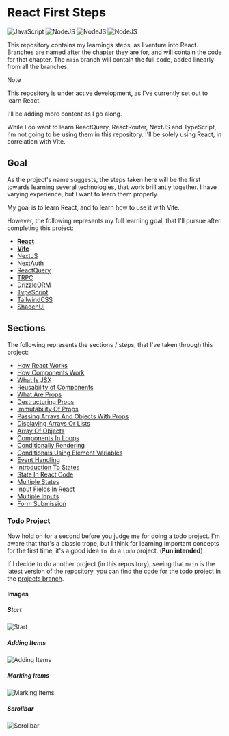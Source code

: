 # React First Steps

![JavaScript](https://img.shields.io/badge/JavaScript-031321?style=for-the-badge&logo=javascript&logoColor=yellow)
![NodeJS](https://img.shields.io/badge/NodeJS-031321?style=for-the-badge&logo=node.js&logoColor=green)
![NodeJS](https://img.shields.io/badge/React-031321?style=for-the-badge&logo=react&logoColor=cyan)
![NodeJS](https://img.shields.io/badge/Vite-031321?style=for-the-badge&logo=vite&logoColor=yellow)

This repository contains my learnings steps, as I venture into React.
Branches are named after the chapter they are for, and will contain the code for that chapter.
The `main` branch will contain the full code, added linearly from all the branches.

> [!NOTE]
> This repository is under active development, as I've currently set out to learn React.
>
> I'll be adding more content as I go along.

While I do want to learn ReactQuery, ReactRouter, NextJS and TypeScript, I'm not going to be using them in this repository.
I'll be solely using React, in correlation with Vite.

## Goal

As the project's name suggests, the steps taken here will be the first towards learning several technologies, that work brilliantly together.
I have varying experience, but I want to learn them properly.

My goal is to learn React, and to learn how to use it with Vite.

However, the following represents my full learning goal, that I'll pursue after completing this project:

-   **[React](https://github.com/facebook/react)**
-   **[Vite](https://github.com/vitejs/vite)**
-   [NextJS](https://github.com/vercel/next.js)
-   [NextAuth](https://github.com/nextauthjs/next-auth)
-   [ReactQuery](https://github.com/TanStack/query)
-   [TRPC](https://github.com/trpc/trpc)
-   [DrizzleORM](https://github.com/drizzle-team/drizzle-orm)
-   [TypeScript](https://github.com/microsoft/TypeScript)
-   [TailwindCSS](https://github.com/tailwindlabs/tailwindcss)
-   [ShadcnUI](https://github.com/shadcn-ui/ui)

## Sections

The following represents the sections / steps, that I've taken through this project:

-   [How React Works](/notes/01-how-react-works.md)
-   [How Components Work](/notes/02-how-components-work.md)
-   [What Is JSX](/notes/03-what-is-jsx.md)
-   [Reusability of Components](/notes/04-reusability-of-components.md)
-   [What Are Props](/notes/05-what-are-props.md)
-   [Destructuring Props](/notes/06-destructuring-props.md)
-   [Immutability Of Props](/notes/07-immutability-of-props.md)
-   [Passing Arrays And Objects With Props](/notes/08-passing-arrays-and-objects-with-props.md)
-   [Displaying Arrays Or Lists](/notes/09-displaying-arrays-or-lists.md)
-   [Array Of Objects](/notes/10-array-of-objects.md)
-   [Components In Loops](/notes/11-components-in-loops.md)
-   [Conditionally Rendering](/notes/12-conditionally-rendering.md)
-   [Conditionals Using Element Variables](/notes/13-conditionals-using-element-variables.md)
-   [Event Handling](/notes/14-event-handling.md)
-   [Introduction To States](/notes/15-introduction-to-states.md)
-   [State In React Code](/notes/16-state-in-react-code.md)
-   [Multiple States](/notes/17-multiple-states.md)
-   [Input Fields In React](/notes/18-input-fields-in-react.md)
-   [Multiple Inputs](/notes/19-multiple-inputs.md)
-   [Form Submission](/notes/20-form-submission.md)


### [Todo Project](/notes/project-01-todo-app.md)

Now hold on for a second before you judge me for doing a todo project.
I'm aware that that's a classic trope, but I think for learning important concepts for the first time, it's a good idea `to do` a `todo` project. (**Pun intended**)

If I decide to do another project (in this repository), seeing that `main` is the latest version of the repository, you can find the code for the todo project in the [projects branch](../../tree/Project-01-Todo-App/).

#### Images

##### Start

![Start](https://github.com/user-attachments/assets/f724e1aa-57d1-4d85-bb8a-294057ef82d1)

##### Adding Items

![Adding Items](https://github.com/user-attachments/assets/d6329f8f-51da-4c0b-9a34-18e2108d53f5)

##### Marking Items

![Marking Items](https://github.com/user-attachments/assets/12f9022e-2a49-45cf-b4c2-ec3cc72fe822)

##### Scrollbar

![Scrollbar](https://github.com/user-attachments/assets/1c511777-056e-4a6c-86b5-7d0774234fc7)
